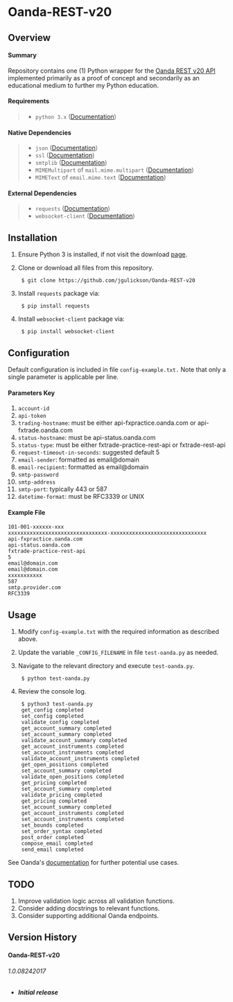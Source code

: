 # Oanda-REST-v20## Overview#### SummaryRepository contains one (1) Python wrapper for the [Oanda REST v20 API](http://developer.oanda.com/rest-live-v20/introduction/) implemented primarily as a proof of concept and secondarily as an educational medium to further my Python education.#### Requirements> * `python 3.x` ([Documentation](https://www.python.org/downloads/))#### Native Dependencies> * `json` ([Documentation](https://docs.python.org/3.6/library/json.html))> * `ssl` ([Documentation](https://docs.python.org/3.6/library/ssl.html))> * `smtplib` ([Documentation](https://docs.python.org/3.6/library/smtplib.html))> * `MIMEMultipart` of `mail.mime.multipart` ([Documentation](https://docs.python.org/3.6/library/email.mime.html))> * `MIMEText` of `email.mime.text` ([Documentation](https://docs.python.org/3.6/library/email.mime.html))#### External Dependencies> * `requests` ([Documentation](https://github.com/requests/requests/))> * `websocket-client` ([Documentation](https://github.com/websocket-client/websocket-client))## Installation1. Ensure Python 3 is installed, if not visit the download [page](https://www.python.org/downloads/).2. Clone or download all files from this repository.        $ git clone https://github.com/jgulickson/Oanda-REST-v203. Install `requests` package via:        $ pip install requests4. Install `websocket-client` package via:        $ pip install websocket-client## ConfigurationDefault configuration is included in file `config-example.txt.` Note that only a single parameter is applicable per line.#### Parameters Key1. `account-id`2. `api-token`3. `trading-hostname`: must be either api-fxpractice.oanda.com or api-fxtrade.oanda.com4. `status-hostname`: must be api-status.oanda.com5. `status-type`: must be either fxtrade-practice-rest-api or fxtrade-rest-api6. `request-timeout-in-seconds`: suggested default 57. `email-sender`: formatted as email@domain8. `email-recipient`: formatted as email@domain9. `smtp-password`10. `smtp-address`11. `smtp-port`: typically 443 or 58712. `datetime-format`: must be RFC3339 or UNIX#### Example File    101-001-xxxxxx-xxx    xxxxxxxxxxxxxxxxxxxxxxxxxxxxxxxx-xxxxxxxxxxxxxxxxxxxxxxxxxxxxxxx    api-fxpractice.oanda.com    api-status.oanda.com    fxtrade-practice-rest-api    5    email@domain.com    email@domain.com    xxxxxxxxxxx    587    smtp.provider.com    RFC3339## Usage1. Modify `config-example.txt` with the required information as described above.2. Update the variable `_CONFIG_FILENAME` in file `test-oanda.py` as needed.3. Navigate to the relevant directory and execute `test-oanda.py`.        $ python test-oanda.py4. Review the console log.        $ python3 test-oanda.py        get_config completed        set_config completed        validate_config completed        get_account_summary completed        set_account_summary completed        validate_account_summary completed        get_account_instruments completed        set_account_instruments completed        validate_account_instruments completed        get_open_positions completed        set_account_summary completed        validate_open_positions completed        get_pricing completed        set_account_summary completed        validate_pricing completed        get_pricing completed        set_account_summary completed        get_account_instruments completed        set_account_instruments completed        set_bounds completed        set_order_syntax completed        post_order completed        compose_email completed        send_email completedSee Oanda's [documentation](http://developer.oanda.com/rest-live-v20/introduction/) for further potential use cases.## TODO1. Improve validation logic across all validation functions.2. Consider adding docstrings to relevant functions.3. Consider supporting additional Oanda endpoints.## Version History#### Oanda-REST-v20###### 1.0.08242017- ***Initial release***